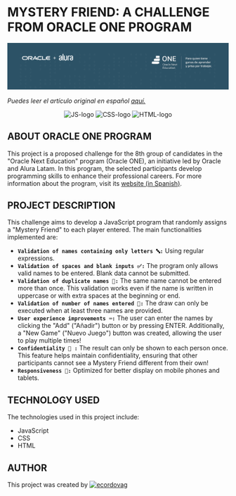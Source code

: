 # MYSTERY FRIEND: A CHALLENGE FROM ORACLE ONE PROGRAM

![Banner Oracle ONE / Alura](assets/banner.png)

*Puedes leer el artículo original en español [aquí.](README.md)*

<p align="center">
    <img src="https://img.shields.io/badge/JavaScript-gray?logo=javascript" alt="JS-logo">
    <img src="https://img.shields.io/badge/CSS-gray?logo=css" alt="CSS-logo">
    <img src="https://img.shields.io/badge/HTML-gray?logo=html5" alt="HTML-logo"> 
</p>

## ABOUT ORACLE ONE PROGRAM

This project is a proposed challenge for the 8th group of candidates in the "Oracle Next Education" program (Oracle ONE), an initiative led by Oracle and Alura Latam. In this program, the selected participants develop programming skills to enhance their professional careers.
For more information about the program, visit its [website (in Spanish)](https://www.oracle.com/pe/education/oracle-next-education/).

## PROJECT DESCRIPTION

This challenge aims to develop a JavaScript program that randomly assigns a "Mystery Friend" to each player entered. The main functionalities implemented are:

- **`Validation of names containing only letters 🔤:`** Using regular expressions.
- **`Validation of spaces and blank inputs ✅:`** The program only allows valid names to be entered. Blank data cannot be submitted.
- **`Validation of duplicate names 🔁:`** The same name cannot be entered more than once. This validation works even if the name is written in uppercase or with extra spaces at the beginning or end.
- **`Validation of number of names entered 🔢:`** The draw can only be executed when at least three names are provided.
- **`User experience improvements ⌨️:`** The user can enter the names by clicking the "Add" ("Añadir") button or by pressing ENTER. Additionally, a "New Game" ("Nuevo Juego") button was created, allowing the user to play multiple times!
- **`Confidentiality 🔐 :`** The result can only be shown to each person once. This feature helps maintain confidentiality, ensuring that other participants cannot see a Mystery Friend different from their own!
- **`Responsiveness 📱:`** Optimized for better display on mobile phones and tablets.

## TECHNOLOGY USED

The technologies used in this project include:
- JavaScript
- CSS
- HTML

## AUTHOR

This project was created by
[![ecordovag](https://img.shields.io/badge/ecordovag-white?logo=github&logoColor=black)](https://github.com/ecordovag)



